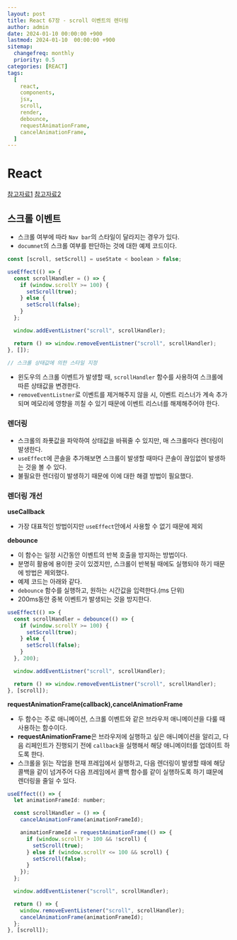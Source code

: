 ```yaml
---
layout: post
title: React 67장 - scroll 이벤트의 렌더링
author: admin
date: 2024-01-10 00:00:00 +900
lastmod: 2024-01-10  00:00:00 +900
sitemap:
  changefreq: monthly
  priority: 0.5
categories: [REACT]
tags:
  [
    react,
    components,
    jsx,
    scroll,
    render,
    debounce,
    requestAnimationFrame,
    cancelAnimationFrame,
  ]
---
```


# React

[참고자료1](https://velog.io/@yrnana/scroll-event%EC%97%90-rAF-throttle%EC%9D%84-%EC%A0%81%EC%9A%A9%ED%95%B4%EC%95%BC%ED%95%A0%EA%B9%8C)
[참고자료2](https://marshallku.com/dev/%EC%8A%A4%ED%81%AC%EB%A1%A4-%EB%93%B1%EC%9D%98-%EC%9D%B4%EB%B2%A4%ED%8A%B8-%EC%B5%9C%EC%A0%81%ED%99%94%ED%95%98%EA%B8%B0)

## 스크롤 이벤트

- 스크롤 여부에 따라 `Nav bar`의 스타일이 달라지는 경우가 있다.
- `documnet`의 스크롤 여부를 판단하는 것에 대한 예제 코드이다.

```jsx
const [scroll, setScroll] = useState < boolean > false;

useEffect(() => {
  const scrollHandler = () => {
    if (window.scrollY >= 100) {
      setScroll(true);
    } else {
      setScroll(false);
    }
  };

  window.addEventListner("scroll", scrollHandler);

  return () => window.removeEventListner("scroll", scrollHandler);
}, []);

// 스크롤 상태값에 의한 스타일 지정
```

- 윈도우의 스크롤 이벤트가 발생할 때, `scrollHandler` 함수를 사용하여 스크롤에 따른 상태값을 변경한다.
- `removeEventListner`로 이벤트를 제거해주지 않을 시, 이벤트 리스너가 계속 추가되며 메모리에 영향을 끼칠 수 있기 때문에 이벤트 리스너를 해제해주어야 한다.

### 렌더링

- 스크롤의 좌푯값을 파악하여 상태값을 바꿔줄 수 있지만, 매 스크롤마다 렌더링이 발생한다.
- `useEffect`에 콘솔을 추가해보면 스크롤이 발생할 때마다 콘솔이 끊임없이 발생하는 것을 볼 수 있다.
- 불필요한 렌더링이 발생하기 때문에 이에 대한 해결 방법이 필요했다.

### 렌더링 개선

**useCallback**

- 가장 대표적인 방법이지만 `useEffect`안에서 사용할 수 없기 때문에 제외

**debounce**

- 이 함수는 일정 시간동안 이벤트의 반복 호출을 방지하는 방법이다.
- 분명히 활용에 용이한 곳이 있겠지만, 스크롤이 반복될 때에도 실행되야 하기 때문에 방법은 제외했다.
- 예제 코드는 아래와 같다.
- `debounce` 함수를 실행하고, 원하는 시간값을 입력한다.(ms 단위)
- 200ms동안 중복 이벤트가 발생되는 것을 방지한다.

```jsx
useEffect(() => {
  const scrollHandler = debounce(() => {
    if (window.scrollY >= 100) {
      setScroll(true);
    } else {
      setScroll(false);
    }
  }, 200);

  window.addEventListner("scroll", scrollHandler);

  return () => window.removeEventListner("scroll", scrollHandler);
}, [scroll]);
```

**requestAnimationFrame(callback),cancelAnimationFrame**

- 두 함수는 주로 애니메이션, 스크롤 이벤트와 같은 브라우저 애니메이션을 다룰 때 사용하는 함수이다.
- **requestAnimationFrame**은 브라우저에 실행하고 싶은 애니메이션을 알리고, 다음 리페인트가 진행되기 전에 `callback`을 실행해서 해당 애니메이터를 업데이트 하도록 한다.
- 스크롤을 읽는 작업을 현재 프레임에서 실행하고, 다음 렌더링이 발생할 때에 해당 콜백을 같이 넘겨주어 다음 프레임에서 콜백 함수를 같이 실행하도록 하기 떄문에 렌더링을 줄일 수 있다.

```jsx
useEffect(() => {
  let animationFrameId: number;

  const scrollHandler = () => {
    cancelAnimationFrame(animationFrameId);

    animationFrameId = requestAnimationFrame(() => {
      if (window.scrollY > 100 && !scroll) {
        setScroll(true);
      } else if (window.scrollY <= 100 && scroll) {
        setScroll(false);
      }
    });
  };

  window.addEventListener("scroll", scrollHandler);

  return () => {
    window.removeEventListener("scroll", scrollHandler);
    cancelAnimationFrame(animationFrameId);
  };
}, [scroll]);
```
